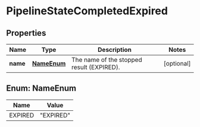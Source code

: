# PipelineStateCompletedExpired

## Properties
Name | Type | Description | Notes
------------ | ------------- | ------------- | -------------
**name** | [**NameEnum**](#NameEnum) | The name of the stopped result (EXPIRED). |  [optional]

<a name="NameEnum"></a>
## Enum: NameEnum
Name | Value
---- | -----
EXPIRED | &quot;EXPIRED&quot;
